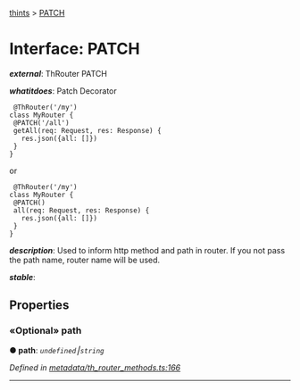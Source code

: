 [thints](../README.md) > [PATCH](../interfaces/patch.md)



# Interface: PATCH

*__external__*: ThRouter PATCH

*__whatitdoes__*: Patch Decorator

     @ThRouter('/my')
    class MyRouter {
     @PATCH('/all')
     getAll(req: Request, res: Response) {
       res.json({all: []})
     }
    }

or

     @ThRouter('/my')
    class MyRouter {
     @PATCH()
     all(req: Request, res: Response) {
       res.json({all: []})
     }
    }

*__description__*: Used to inform http method and path in router. If you not pass the path name, router name will be used.

*__stable__*: 



## Properties
<a id="path"></a>

### «Optional» path

**●  path**:  *`undefined`⎮`string`* 

*Defined in [metadata/th_router_methods.ts:166](https://github.com/digitalinfluencers/ThinTS/blob/eb362f6/src/metadata/th_router_methods.ts#L166)*





___


